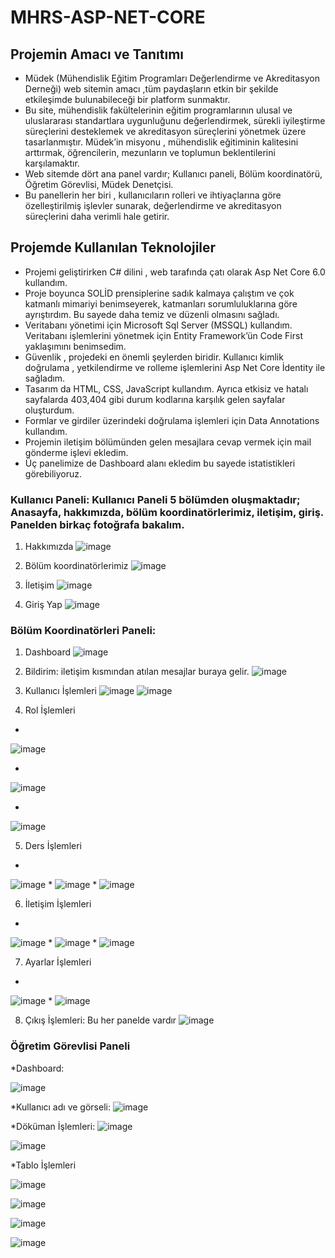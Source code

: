 # MHRS-ASP-NET-CORE


## Projemin Amacı ve Tanıtımı
- Müdek (Mühendislik Eğitim Programları Değerlendirme ve Akreditasyon Derneği) web sitemin amacı ,tüm paydaşların etkin bir şekilde etkileşimde bulunabileceği bir platform sunmaktır. 
- Bu site, mühendislik fakültelerinin eğitim programlarının ulusal ve uluslararası standartlara uygunluğunu değerlendirmek, sürekli iyileştirme süreçlerini desteklemek ve akreditasyon süreçlerini yönetmek üzere tasarlanmıştır. Müdek’in misyonu , mühendislik eğitiminin kalitesini arttırmak, öğrencilerin, mezunların ve toplumun beklentilerini karşılamaktır.
- Web sitemde dört ana panel vardır; Kullanıcı paneli, Bölüm koordinatörü, Öğretim Görevlisi, Müdek Denetçisi.
- Bu panellerin her biri , kullanıcıların rolleri ve ihtiyaçlarına göre özelleştirilmiş işlevler sunarak, değerlendirme ve akreditasyon süreçlerini daha verimli hale getirir.






## Projemde Kullanılan Teknolojiler
- Projemi geliştirirken  C# dilini , web tarafında çatı olarak Asp Net Core 6.0 kullandım.
- Proje boyunca SOLİD prensiplerine sadık kalmaya çalıştım ve  çok katmanlı mimariyi benimseyerek, katmanları sorumluluklarına göre ayrıştırdım. Bu sayede daha temiz ve düzenli olmasını sağladı.
- Veritabanı yönetimi için Microsoft Sql Server (MSSQL) kullandım. Veritabanı işlemlerini yönetmek için Entity Framework’ün Code First yaklaşımını benimsedim.
- Güvenlik , projedeki en önemli şeylerden biridir. Kullanıcı kimlik doğrulama , yetkilendirme ve rolleme işlemlerini Asp Net Core İdentity ile sağladım.
- Tasarım da HTML, CSS, JavaScript kullandım. Ayrıca etkisiz ve hatalı sayfalarda 403,404 gibi durum kodlarına karşılık gelen sayfalar oluşturdum.
- Formlar ve girdiler üzerindeki doğrulama işlemleri için Data Annotations kullandım.
- Projemin iletişim bölümünden gelen mesajlara cevap vermek için mail gönderme işlevi ekledim.
- Üç panelimize de Dashboard alanı ekledim bu sayede istatistikleri görebiliyoruz.





### Kullanıcı Paneli: Kullanıcı Paneli 5 bölümden oluşmaktadır; Anasayfa, hakkımızda, bölüm koordinatörlerimiz, iletişim, giriş. Panelden birkaç fotoğrafa bakalım.




1) Hakkımızda
![image](https://github.com/user-attachments/assets/c4a28d27-a832-4998-a004-c44dbe25d4f3)

2) Bölüm koordinatörlerimiz
![image](https://github.com/user-attachments/assets/d3f31902-4ed2-4bcc-a2c9-eac12f2c2de6)

3) İletişim
![image](https://github.com/user-attachments/assets/a9def14a-5110-4903-a424-2bbc966c70d9)

4) Giriş Yap
![image](https://github.com/user-attachments/assets/4d2ae5bc-a2e1-4b55-827c-dcfb77a1d80f)





### Bölüm Koordinatörleri Paneli:

1) Dashboard
![image](https://github.com/user-attachments/assets/5869c9b1-dca3-4128-9beb-c24a27841526)

2) Bildirim: iletişim kısmından atılan mesajlar buraya gelir.
![image](https://github.com/user-attachments/assets/2e012999-16eb-407f-88ce-77df18181cde)

3) Kullanıcı İşlemleri
![image](https://github.com/user-attachments/assets/5ac6561d-6d6d-4b08-9fc5-d4961ba7cd45)
![image](https://github.com/user-attachments/assets/86bd967c-5a0b-4df1-af37-563d8dcd8a07)


4) Rol İşlemleri
*
![image](https://github.com/user-attachments/assets/7af724f6-271e-4fb1-b408-a2707e3341ad)

*
![image](https://github.com/user-attachments/assets/4884ea8a-7015-4378-8e03-39aba1cee0db)

*
![image](https://github.com/user-attachments/assets/d8435e45-bbf7-444f-8e8c-9c621340b344)

5) Ders İşlemleri
*
![image](https://github.com/user-attachments/assets/4fd74db9-d9cd-4e06-b8bd-c6700ff15a89)
*
![image](https://github.com/user-attachments/assets/1291e95e-286c-4810-9e26-8f9a63b3c360)
*
![image](https://github.com/user-attachments/assets/887e7d29-d620-4586-b71c-9e16a7800b03)


6) İletişim İşlemleri
*
![image](https://github.com/user-attachments/assets/bfbdc495-19e5-4b7b-b444-8046e7bcbbd3)
*
![image](https://github.com/user-attachments/assets/7fc6e843-5d86-4db3-ad5c-0dbb275fd8f5)
*
![image](https://github.com/user-attachments/assets/02b43ea0-6760-4967-94f6-e3bcb8d3051e)


7) Ayarlar İşlemleri
*
![image](https://github.com/user-attachments/assets/28f5f43e-0b91-4f5a-9238-3fef8a6a93f6)
*
![image](https://github.com/user-attachments/assets/b8b2836d-93b1-4483-be8c-34581a39350d)


8) Çıkış İşlemleri: Bu her panelde vardır
![image](https://github.com/user-attachments/assets/e2455f6e-5041-4460-b022-8ea83ecb2292)






### Öğretim Görevlisi Paneli

*Dashboard:

![image](https://github.com/user-attachments/assets/29f746c5-7ae8-434e-88c4-458964429d4d)

*Kullanıcı adı ve görseli:
![image](https://github.com/user-attachments/assets/7aee21ff-e843-48ba-b630-e530080dd031)

*Döküman İşlemleri:
![image](https://github.com/user-attachments/assets/e4c028d9-6c61-4bba-a6b5-82ca2c3e6e37)

![image](https://github.com/user-attachments/assets/ea865717-7e08-4f15-b5ab-8cc289660098)

*Tablo İşlemleri

![image](https://github.com/user-attachments/assets/ad59a85b-8e2c-4a9e-917c-76ef531f0de6)

![image](https://github.com/user-attachments/assets/112ba3aa-edc9-49ad-8dbe-ba6def2f3010)

![image](https://github.com/user-attachments/assets/2df7bbdb-069d-446e-83bd-3c7ee375cbc8)

![image](https://github.com/user-attachments/assets/d4273724-5276-47c2-98d5-0e5a23f923d6)





